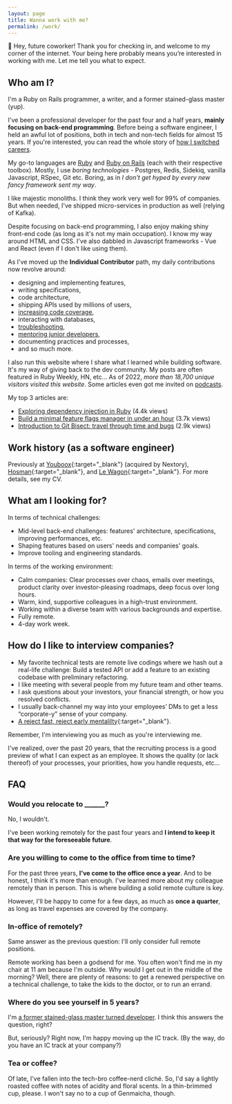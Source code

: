 ```yaml
---
layout: page
title: Wanna work with me?
permalink: /work/
---
```


👋 Hey, future coworker! Thank you for checking in, and welcome to my corner of the internet. Your being here probably means you’re interested in working with me. Let me tell you what to expect.

## Who am I?

I'm a Ruby on Rails programmer, a writer, and a former stained-glass master (yup).

I've been a professional developer for the past four and a half years, **mainly focusing on back-end programming**. Before being a software engineer, I held an awful lot of positions, both in tech and non-tech fields for almost 15 years. If you're interested, you can read the whole story of [how I switched careers]({{site.baseurl}}/from-stained-glass-master-to-software-developer/).

My go-to languages are [Ruby]({{site.baseurl}}/series/ruby/) and [Ruby on Rails]({{site.baseurl}}/series/rails/) (each with their respective toolbox). Mostly, I use *boring technologies* - Postgres, Redis, Sidekiq, vanilla Javascript, RSpec, Git etc. Boring, as in *I don't get hyped by every new fancy framework sent my way*.

I like majestic monoliths. I think they work very well for 99% of companies. But when needed, I've shipped micro-services in production as well (relying of Kafka).

Despite focusing on back-end programming, I also enjoy making shiny front-end code (as long as it's not my main occupation). I know my way around HTML and CSS. I've also dabbled in Javascript frameworks - Vue and React (even if I don't like using them).

As I've moved up the **Individual Contributor** path, my daily contributions now revolve around:
- designing and implementing features,
- writing specifications,
- code architecture,
- shipping APIs used by millions of users,
- [increasing code coverage]({{site.baseurl}}/series/rspec/),
- interacting with databases,
- [troubleshooting]({{site.baseurl}}/series/debugging/),
- [mentoring junior developers]({{site.baseurl}}/series/carreer/),
- documenting practices and processes,
- and so much more.

<!-- add some of the coolest things I've done -->

I also run this website where I share what I learned while building software. It's my way of giving back to the dev community. My posts are often featured in Ruby Weekly, HN, etc... As of 2022, *more than 18,700 unique visitors visited this website*. Some articles even got me invited on [podcasts]({{site.baseurl}}/talks/).

My top 3 articles are:
- [Exploring dependency injection in Ruby]({{site.baseurl}}/dependency-injection-in-ruby/) (4.4k views)
- [Build a minimal feature flags manager in under an hour]({{site.baseurl}}/minimal-feature-flags-manager/) (3.7k views)
- [Introduction to Git Bisect: travel through time and bugs]({{site.baseurl}}/how-to-use-git-bisect/) (2.9k views)

## Work history (as a software engineer)

Previously at [Youboox](https://nextory.com/fr/){:target="\_blank"} (acquired by Nextory), [Hosman](https://www.hosman.co/){:target="\_blank"}, and [Le Wagon](https://www.lewagon.com/fr){:target="\_blank"}. For more details, see my CV.

## What am I looking for?

In terms of technical challenges:
- Mid-level back-end challenges: features' architecture, specifications, improving performances, etc.
- Shaping features based on users' needs and companies' goals.
- Improve tooling and engineering standards.

In terms of the working environment:
- Calm companies: Clear processes over chaos, emails over meetings, product clarity over investor-pleasing roadmaps, deep focus over long hours.
- Warm, kind, supportive colleagues in a high-trust environment.
- Working within a diverse team with various backgrounds and expertise.
- Fully remote.
- 4-day work week.

## How do I like to interview companies?

- My favorite technical tests are remote live codings where we hash out a real-life challenge: Build a tested API or add a feature to an existing codebase with preliminary refactoring.
- I like meeting with several people from my future team and other teams.
- I ask questions about your investors, your financial strength, or how you resolved conflicts.
- I usually back-channel my way into your employees’ DMs to get a less “corporate-y” sense of your company.
- [A reject fast, reject early mentalilty](https://juanitofatas.com/reject-fast-reject-early){:target="\_blank"}.

Remember, I'm interviewing you as much as you're interviewing me.

I've realized, over the past 20 years, that the recruiting process is a good preview of what I can expect as an employee. It shows the quality (or lack thereof) of your processes, your priorities, how you handle requests, etc...

## FAQ

### Would you relocate to ______?

No, I wouldn't.

I've been working remotely for the past four years and **I intend to keep it that way for the foreseeable future**.

### Are you willing to come to the office from time to time?

For the past three years, **I've come to the office once a year**. And to be honest, I think it's more than enough. I've learned more about my colleague remotely than in person. This is where building a solid remote culture is key.

However, I'll be happy to come for a few days, as much as **once a quarter**, as long as travel expenses are covered by the company.

### In-office of remotely?

Same answer as the previous question: I'll only consider full remote positions.

Remote working has been a godsend for me. You often won't find me in my chair at 11 am because I'm outside. Why would I get out in the middle of the morning? Well, there are plenty of reasons: to get a renewed perspective on a technical challenge, to take the kids to the doctor, or to run an errand.

### Where do you see yourself in 5 years?

I'm [a former stained-glass master turned developer]({{site.baseurl}}/from-stained-glass-master-to-software-developer/). I think this answers the question, right?

But, seriously? Right now, I'm happy moving up the IC track. (By the way, do you have an IC track at your company?)

### Tea or coffee?

Of late, I've fallen into the tech-bro coffee-nerd cliché. So, I'd say a lightly roasted coffee with notes of acidity and floral scents. In a thin-brimmed cup, please. I won't say no to a cup of Genmaicha, though.

